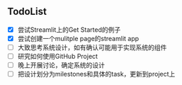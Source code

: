 ## TodoList

- [x] 尝试Streamlit上的Get Started的例子
- [x] 尝试创建一个mulitple page的streamlit app
- [ ] 大致思考系统设计，如有确认可能用于实现系统的组件
- [ ] 研究如何使用GitHub Project
- [ ] 晚上开展讨论，确定系统的设计
- [ ] 把设计划分为milestones和具体的task，更新到project上